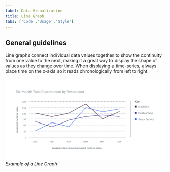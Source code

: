 ```yaml
---
label: Data Visualization
title: Line Graph
tabs: ['Code','Usage','Style']
---
```


## General guidelines
Line graphs connect individual data values together to show the continuity from one value to the next, making it a great way to display the shape of values as they change over time. When displaying a time-series, always place time on the x-axis so it reads chronologically from left to right.

![Line Graph example](images/usage-line-graph.png)
_Example of a Line Graph_
